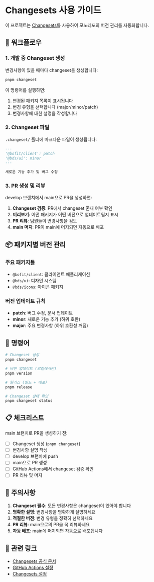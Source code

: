 # Changesets 사용 가이드

이 프로젝트는 [Changesets](https://github.com/changesets/changesets)를 사용하여 모노레포의 버전 관리를 자동화합니다.

## 🚀 워크플로우

### 1. 개발 중 Changeset 생성

변경사항이 있을 때마다 changeset을 생성합니다:

```bash
pnpm changeset
```

이 명령어를 실행하면:

1. 변경된 패키지 목록이 표시됩니다
2. 변경 유형을 선택합니다 (major/minor/patch)
3. 변경사항에 대한 설명을 작성합니다

### 2. Changeset 파일

`.changeset/` 폴더에 마크다운 파일이 생성됩니다:

```markdown
---
'@bofit/client': patch
'@bds/ui': minor
---

새로운 기능 추가 및 버그 수정
```

### 3. PR 생성 및 리뷰

develop 브랜치에서 main으로 PR을 생성하면:

1. **Changeset 검증**: PR에서 changeset 존재 여부 확인
2. **미리보기**: 어떤 패키지가 어떤 버전으로 업데이트될지 표시
3. **PR 리뷰**: 팀원들이 변경사항을 검토
4. **main 머지**: PR이 main에 머지되면 자동으로 배포

## 📦 패키지별 버전 관리

### 주요 패키지들

- `@bofit/client`: 클라이언트 애플리케이션
- `@bds/ui`: 디자인 시스템
- `@bds/icons`: 아이콘 패키지

### 버전 업데이트 규칙

- **patch**: 버그 수정, 문서 업데이트
- **minor**: 새로운 기능 추가 (하위 호환)
- **major**: 주요 변경사항 (하위 호환성 깨짐)

## 🔧 명령어

```bash
# Changeset 생성
pnpm changeset

# 버전 업데이트 (로컬에서만)
pnpm version

# 릴리스 (빌드 + 배포)
pnpm release

# Changeset 상태 확인
pnpm changeset status
```

## 📋 체크리스트

main 브랜치로 PR을 생성하기 전:

- [ ] Changeset 생성 (`pnpm changeset`)
- [ ] 변경사항 설명 작성
- [ ] develop 브랜치에 push
- [ ] main으로 PR 생성
- [ ] GitHub Actions에서 changeset 검증 확인
- [ ] PR 리뷰 및 머지

## 🚨 주의사항

1. **Changeset 필수**: 모든 변경사항은 changeset이 있어야 합니다
2. **명확한 설명**: 변경사항을 명확하게 설명하세요
3. **적절한 버전**: 변경 유형을 정확히 선택하세요
4. **PR 리뷰**: main으로의 PR을 꼭 리뷰하세요
5. **자동 배포**: main에 머지되면 자동으로 배포됩니다

## 🔗 관련 링크

- [Changesets 공식 문서](https://github.com/changesets/changesets)
- [GitHub Actions 설정](.github/workflows/release.yml)
- [Changesets 설정](.changeset/config.json)
